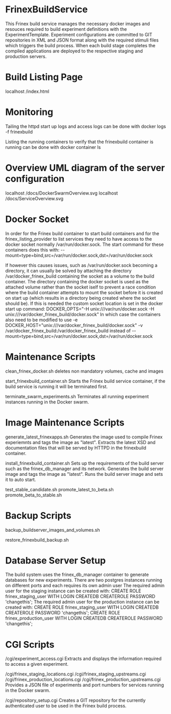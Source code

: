 # FrinexBuildService

This Frinex build service manages the necessary docker images and resouces required to build experiment definitions with the ExperimentTemplate.
Experiment configurations are committed to GIT repositories in XML and JSON format along with the required stimuli files which triggers the build process.
When each build stage completes the compiled applications are deployed to the respective staging and production servers.

# Build Listing Page

 localhost /index.html

# Monitoring

Tailing the httpd start up logs and access logs can be done with
docker logs -f frinexbuild

Listing the running containers to verify that the frinexbuild container is running can be done with
docker container ls

# Overview  UML diagram of the server configuration

localhost /docs/DockerSwarmOverview.svg
localhost /docs/ServiceOverview.svg

# Docker Socket
In order for the Frinex build container to start build containers and for the frinex_listing_provider to list services they need to have access to the docker socket normally /var/run/docker.sock. 
The start command for these containers does this with: --mount=type=bind,src=/var/run/docker.sock,dst=/var/run/docker.sock

If however this causes issues, such as /var/run/docker.sock becoming a directory, it can usually be solved by attaching the directory /var/docker_frinex_build containing the socket as a volume to the build container. The directory containing the docker socket is used as the attached volume rather than the socket iself to prevent a race condition where the build container attempts to mount the socket before it is created on start up (which results in a directory being created where the socket should be).
If this is needed the custom socket location is set in the docker start up command:
DOCKER_OPTS="-H unix:///var/run/docker.sock -H unix:///var/docker_frinex_build/docker.sock"
In which case the containers also need to be modified to use -e DOCKER_HOST="unix:///var/docker_frinex_build/docker.sock" -v /var/docker_frinex_build:/var/docker_frinex_build instead of --mount=type=bind,src=/var/run/docker.sock,dst=/var/run/docker.sock

# Maintenance Scripts

clean_frinex_docker.sh
    deletes non mandatory volumes, cache and images

start_frinexbuild_container.sh
    Starts the Frinex build service container, if the build service is running it will be terminated first.

terminate_swarm_experiments.sh
    Terminates all running experiment instances running in the Docker swarm.

# Image Maintenance Scripts

generate_latest_frinexapps.sh
    Generates the image used to compile Frinex experiemnts and tags the image as "latest".
    Extracts the latest XSD and documentation files that will be served by HTTPD in the frinexbuild container.

install_frinexbuild_container.sh
    Sets up the requirements of the build server such as the frinex_db_manager and its network.
    Generates the build server image and tags the image as "latest".
    Runs the build server image and sets it to auto start.

test_stable_candidate.sh
promote_latest_to_beta.sh
promote_beta_to_stable.sh

# Backup Scripts

backup_buildserver_images_and_volumes.sh

restore_frinexbuild_backup.sh

# Database Server Setup
The build system uses the frinex_db_manager container to generate databases for new experiments.
There are two postgres instances running on different ports and each requires its own admin user
The required admin user for the staging instance can be created with:
CREATE ROLE frinex_staging_user WITH LOGIN CREATEDB CREATEROLE PASSWORD 'changethis';
The required admin user for the production instance can be created with:
CREATE ROLE frinex_staging_user WITH LOGIN CREATEDB CREATEROLE PASSWORD 'changethis';
CREATE ROLE frinex_production_user WITH LOGIN CREATEDB CREATEROLE PASSWORD 'changethis';

# CGI Scripts
/cgi/experiment_access.cgi
    Extracts and displays the information required to access a given experiment.

/cgi/frinex_staging_locations.cgi
/cgi/frinex_staging_upstreams.cgi
/cgi/frinex_production_locations.cgi
/cgi/frinex_production_upstreams.cgi
    Provides a JSON file of experiments and port numbers for services running in the Docker swarm.

/cgi/repository_setup.cgi
    Creates a GIT repository for the currently authenticated user to be used in the Frinex build process.

